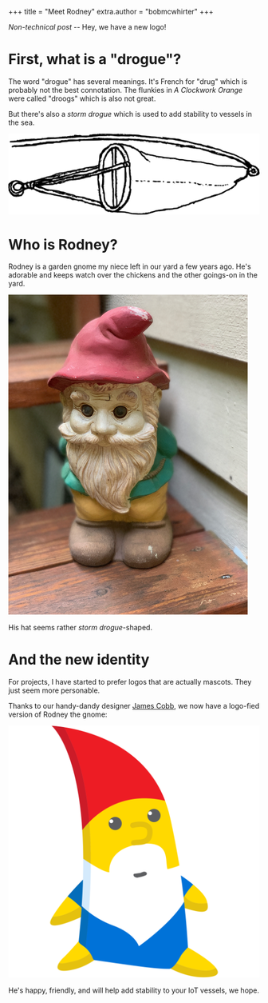 +++
title = "Meet Rodney"
extra.author = "bobmcwhirter"
+++

*Non-technical post* -- Hey, we have a new logo!

<!-- more -->

# First, what is a "drogue"?

The word "drogue" has several meanings. 
It's French for "drug" which is probably not the best connotation.
The flunkies in _A Clockwork Orange_ were called "droogs" which is also not great.

But there's also a *storm drogue* which is used to add stability to vessels in the sea.

![Storm Drogue](/images/stormdrogue.svg)

# Who is Rodney?

Rodney is a garden gnome my niece left in our yard a few years ago. 
He's adorable and keeps watch over the chickens and the other goings-on in the yard.

![Rodney](/images/rodney.jpg)

His hat seems rather *storm drogue*-shaped. 

# And the new identity

For projects, I have started to prefer logos that are actually mascots. 
They just seem more personable.

Thanks to our handy-dandy designer [James Cobb](https://twitter.com/insectengine), we
now have a logo-fied version of Rodney the gnome:

![Rodney Mascot](/images/drogueiot_fullcolor_icon.svg)

He's happy, friendly, and will help add stability to your IoT vessels, we hope.

